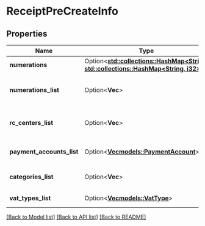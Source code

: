 # ReceiptPreCreateInfo

## Properties

Name | Type | Description | Notes
------------ | ------------- | ------------- | -------------
**numerations** | Option<[**std::collections::HashMap<String, std::collections::HashMap<String, i32>>**](std::collections::HashMap.md)> |  | [optional]
**numerations_list** | Option<**Vec<String>**> | Receipt used numerations list | [optional]
**rc_centers_list** | Option<**Vec<String>**> | Receipt used revenue centers list | [optional]
**payment_accounts_list** | Option<[**Vec<models::PaymentAccount>**](PaymentAccount.md)> | Payment accounts list | [optional]
**categories_list** | Option<**Vec<String>**> | Receipt categories list | [optional]
**vat_types_list** | Option<[**Vec<models::VatType>**](VatType.md)> | Vat types list | [optional]

[[Back to Model list]](../README.md#documentation-for-models) [[Back to API list]](../README.md#documentation-for-api-endpoints) [[Back to README]](../README.md)


